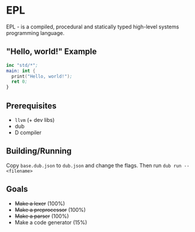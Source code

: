 # EPL


EPL - is a compiled, procedural and statically typed high-level systems programming language.

## "Hello, world!" Example

```nasm
inc "std/*";
main: int {
  print("Hello, world!");
  ret 0;
}
```

## Prerequisites

* `llvm` (+ dev libs)
* dub
* D compiler

## Building/Running

Copy `base.dub.json` to `dub.json` and change the flags. Then run `dub run -- <filename>`

## Goals

* ~~Make a lexer~~ (100%)
* ~~Make a preprocessor~~ (100%)
* ~~Make a parser~~ (100%)
* Make a code generator (15%)
